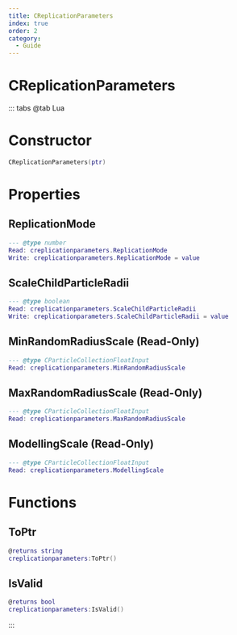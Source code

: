 ```yaml
---
title: CReplicationParameters
index: true
order: 2
category:
  - Guide
---
```


# CReplicationParameters

::: tabs
@tab Lua
# Constructor
```lua
CReplicationParameters(ptr)
```
# Properties
## ReplicationMode 
```lua
--- @type number
Read: creplicationparameters.ReplicationMode
Write: creplicationparameters.ReplicationMode = value
```
## ScaleChildParticleRadii 
```lua
--- @type boolean
Read: creplicationparameters.ScaleChildParticleRadii
Write: creplicationparameters.ScaleChildParticleRadii = value
```
## MinRandomRadiusScale (Read-Only)
```lua
--- @type CParticleCollectionFloatInput
Read: creplicationparameters.MinRandomRadiusScale
```
## MaxRandomRadiusScale (Read-Only)
```lua
--- @type CParticleCollectionFloatInput
Read: creplicationparameters.MaxRandomRadiusScale
```
## ModellingScale (Read-Only)
```lua
--- @type CParticleCollectionFloatInput
Read: creplicationparameters.ModellingScale
```
# Functions
## ToPtr
```lua
@returns string
creplicationparameters:ToPtr()
```
## IsValid
```lua
@returns bool
creplicationparameters:IsValid()
```

:::